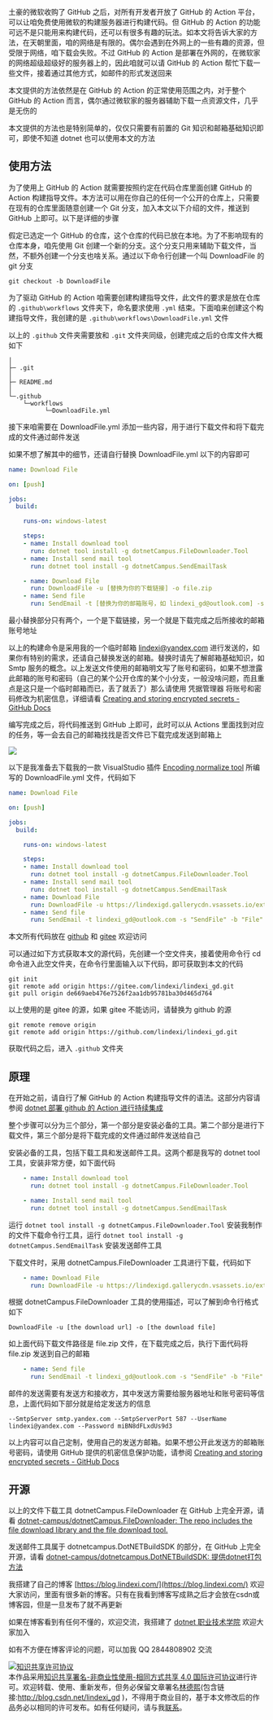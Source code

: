 
土豪的微软收购了 GitHub 之后，对所有开发者开放了 GitHub 的 Action 平台，可以让咱免费使用微软的构建服务器进行构建代码。但 GitHub 的 Action 的功能可远不是只能用来构建代码，还可以有很多有趣的玩法。如本文将告诉大家的方法，在天朝里面，咱的网络是有限的。偶尔会遇到在外网上的一些有趣的资源，但受限于网络，咱下载会失败。不过 GitHub 的 Action 是部署在外网的，在微软家的网络超级超级好的服务器上的，因此咱就可以请 GitHub 的 Action 帮忙下载一些文件，接着通过其他方式，如邮件的形式发送回来

<!--more-->


<!-- CreateTime:2021/7/12 8:36:29 -->


<!-- 发布 -->

本文提供的方法依然是在 GitHub 的 Action 的正常使用范围之内，对于整个 GitHub 的 Action 而言，偶尔通过微软家的服务器辅助下载一点资源文件，几乎是无伤的

本文提供的方法也是特别简单的，仅仅只需要有前置的 Git 知识和邮箱基础知识即可，即使不知道 dotnet 也可以使用本文的方法

## 使用方法

为了使用上 GitHub 的 Action 就需要按照约定在代码仓库里面创建 GitHub 的 Action 构建指导文件。本方法可以用在你自己的任何一个公开的仓库上，只需要在现有的仓库里面随意创建一个 Git 分支，加入本文以下介绍的文件，推送到 GitHub 上即可。以下是详细的步骤

假定已选定一个 GitHub 的仓库，这个仓库的代码已放在本地。为了不影响现有的仓库本身，咱先使用 Git 创建一个新的分支。这个分支只用来辅助下载文件，当然，不额外创建一个分支也啥关系。通过以下命令行创建一个叫 DownloadFile 的 git 分支

```
git checkout -b DownloadFile
```

为了驱动 GitHub 的 Action 咱需要创建构建指导文件，此文件的要求是放在仓库的 `.github\workflows` 文件夹下，命名要求使用 `.yml` 结束。下面咱来创建这个构建指导文件，我创建的是 `.github\workflows\DownloadFile.yml` 文件

以上的 `.github` 文件夹需要放和 `.git` 文件夹同级，创建完成之后的仓库文件大概如下

```
│
├─ .git
│
├─ README.md
│
└─.github
    └─workflows
          └─DownloadFile.yml
```

接下来咱需要在 DownloadFile.yml 添加一些内容，用于进行下载文件和将下载完成的文件通过邮件发送

如果不想了解其中的细节，还请自行替换 DownloadFile.yml 以下的内容即可

```yml
name: Download File

on: [push]

jobs:
  build:

    runs-on: windows-latest

    steps:
    - name: Install download tool
      run: dotnet tool install -g dotnetCampus.FileDownloader.Tool
    - name: Install send mail tool
      run: dotnet tool install -g dotnetCampus.SendEmailTask

    - name: Download File
      run: DownloadFile -u [替换为你的下载链接] -o file.zip
    - name: Send file
      run: SendEmail -t [替换为你的邮箱账号，如 lindexi_gd@outlook.com] -s "SendFile" -b "File" --Files file.zip --SmtpServer smtp.yandex.com --SmtpServerPort 587 --UserName lindexi@yandex.com --Password miBN8dFLxdUs9d3
```

最小替换部分只有两个，一个是下载链接，另一个就是下载完成之后所接收的邮箱账号地址

以上的构建命令是采用我的一个临时邮箱 lindexi@yandex.com 进行发送的，如果你有特别的需求，还请自己替换发送的邮箱。替换时请先了解邮箱基础知识，如 Smtp 服务的概念。以上发送文件使用的邮箱明文写了账号和密码，如果不想泄露此邮箱的账号和密码（自己的某个公开仓库的某个小分支，一般没啥问题，而且重点是这只是一个临时邮箱而已，丢了就丢了）那么请使用 凭据管理器 将账号和密码修改为机密信息，详细请看 [Creating and storing encrypted secrets - GitHub Docs](https://docs.github.com/en/actions/configuring-and-managing-workflows/creating-and-storing-encrypted-secrets )

编写完成之后，将代码推送到 GitHub 上即可，此时可以从 Actions 里面找到对应的任务，等一会去自己的邮箱找找是否文件已下载完成发送到邮箱上

![](http://image.acmx.xyz/lindexi%2F2021711949311365.jpg)

以下是我准备去下载我的一款 VisualStudio 插件 [Encoding normalize tool](https://marketplace.visualstudio.com/items?itemName=lindexigd.vs-extension-18109) 所编写的 DownloadFile.yml 文件，代码如下

```yml
name: Download File

on: [push]

jobs:
  build:

    runs-on: windows-latest

    steps:
    - name: Install download tool
      run: dotnet tool install -g dotnetCampus.FileDownloader.Tool
    - name: Install send mail tool
      run: dotnet tool install -g dotnetCampus.SendEmailTask
    - name: Download File
      run: DownloadFile -u https://lindexigd.gallerycdn.vsassets.io/extensions/lindexigd/vs-extension-18109/2.9/1582945920683/EncodingNormalizerVsx.vsix -o file.zip
    - name: Send file
      run: SendEmail -t lindexi_gd@outlook.com -s "SendFile" -b "File" --Files file.zip --SmtpServer smtp.yandex.com --SmtpServerPort 587 --UserName lindexi@yandex.com --Password miBN8dFLxdUs9d3
```


本文所有代码放在 [github](https://github.com/lindexi/lindexi_gd/tree/de669aeb476e7526f2aa1db95781ba30d465d764/.github/workflows/DownloadFile.yml) 和 [gitee](https://gitee.com/lindexi/lindexi_gd/tree/de669aeb476e7526f2aa1db95781ba30d465d764/.github/workflows/DownloadFile.yml) 欢迎访问

可以通过如下方式获取本文的源代码，先创建一个空文件夹，接着使用命令行 cd 命令进入此空文件夹，在命令行里面输入以下代码，即可获取到本文的代码

```
git init
git remote add origin https://gitee.com/lindexi/lindexi_gd.git
git pull origin de669aeb476e7526f2aa1db95781ba30d465d764
```

以上使用的是 gitee 的源，如果 gitee 不能访问，请替换为 github 的源

```
git remote remove origin
git remote add origin https://github.com/lindexi/lindexi_gd.git
```

获取代码之后，进入 `.github` 文件夹

## 原理

在开始之前，请自行了解 GitHub 的 Action 构建指导文件的语法。这部分内容请参阅 [dotnet 部署 github 的 Action 进行持续集成](https://blog.lindexi.com/post/dotnet-%E9%83%A8%E7%BD%B2-github-%E7%9A%84-Action-%E8%BF%9B%E8%A1%8C%E6%8C%81%E7%BB%AD%E9%9B%86%E6%88%90.html)

整个步骤可以分为三个部分，第一个部分是安装必备的工具。第二个部分是进行下载文件，第三个部分是将下载完成的文件通过邮件发送给自己

安装必备的工具，包括下载工具和发送邮件工具。这两个都是我写的 dotnet tool 工具，安装非常方便，如下面代码

```yml
    - name: Install download tool
      run: dotnet tool install -g dotnetCampus.FileDownloader.Tool

    - name: Install send mail tool
      run: dotnet tool install -g dotnetCampus.SendEmailTask
```

运行 `dotnet tool install -g dotnetCampus.FileDownloader.Tool` 安装我制作的文件下载命令行工具，运行 `dotnet tool install -g dotnetCampus.SendEmailTask` 安装发送邮件工具

下载文件时，采用 dotnetCampus.FileDownloader 工具进行下载，代码如下

```yml
    - name: Download File
      run: DownloadFile -u https://lindexigd.gallerycdn.vsassets.io/extensions/lindexigd/vs-extension-18109/2.9/1582945920683/EncodingNormalizerVsx.vsix -o file.zip
```

根据 dotnetCampus.FileDownloader 工具的使用描述，可以了解到命令行格式如下

```
DownloadFile -u [the download url] -o [the download file]
```

如上面代码下载文件路径是 file.zip 文件，在下载完成之后，执行下面代码将 file.zip 发送到自己的邮箱

```yml
    - name: Send file
      run: SendEmail -t lindexi_gd@outlook.com -s "SendFile" -b "File" --Files file.zip --SmtpServer smtp.yandex.com --SmtpServerPort 587 --UserName lindexi@yandex.com --Password miBN8dFLxdUs9d3
```

邮件的发送需要有发送方和接收方，其中发送方需要给服务器地址和账号密码等信息，上面代码如下部分就是给定发送方的信息

```
--SmtpServer smtp.yandex.com --SmtpServerPort 587 --UserName lindexi@yandex.com --Password miBN8dFLxdUs9d3
```

以上内容可以自己定制，使用自己的发送方邮箱。如果不想公开此发送方的邮箱账号密码，请使用 GitHub 提供的机密信息保护功能，请参阅 [Creating and storing encrypted secrets - GitHub Docs](https://docs.github.com/en/actions/configuring-and-managing-workflows/creating-and-storing-encrypted-secrets )


## 开源

以上的文件下载工具 dotnetCampus.FileDownloader 在 GitHub 上完全开源，请看 [dotnet-campus/dotnetCampus.FileDownloader: The repo includes the file download library and the file download tool.](https://github.com/dotnet-campus/dotnetCampus.FileDownloader/)

发送邮件工具属于 dotnetcampus.DotNETBuildSDK 的部分，在 GitHub 上完全开源，请看 [dotnet-campus/dotnetcampus.DotNETBuildSDK: 提供dotnet打包方法](https://github.com/dotnet-campus/dotnetcampus.DotNETBuildSDK/)



我搭建了自己的博客 [https://blog.lindexi.com/](https://blog.lindexi.com/) 欢迎大家访问，里面有很多新的博客。只有在我看到博客写成熟之后才会放在csdn或博客园，但是一旦发布了就不再更新

如果在博客看到有任何不懂的，欢迎交流，我搭建了 [dotnet 职业技术学院](https://t.me/dotnet_campus) 欢迎大家加入

如有不方便在博客评论的问题，可以加我 QQ 2844808902 交流

<a rel="license" href="http://creativecommons.org/licenses/by-nc-sa/4.0/"><img alt="知识共享许可协议" style="border-width:0" src="https://licensebuttons.net/l/by-nc-sa/4.0/88x31.png" /></a><br />本作品采用<a rel="license" href="http://creativecommons.org/licenses/by-nc-sa/4.0/">知识共享署名-非商业性使用-相同方式共享 4.0 国际许可协议</a>进行许可。欢迎转载、使用、重新发布，但务必保留文章署名[林德熙](http://blog.csdn.net/lindexi_gd)(包含链接:http://blog.csdn.net/lindexi_gd )，不得用于商业目的，基于本文修改后的作品务必以相同的许可发布。如有任何疑问，请与我[联系](mailto:lindexi_gd@163.com)。
